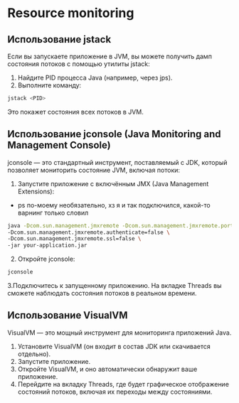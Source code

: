 # Resource monitoring

## Использование jstack
   Если вы запускаете приложение в JVM, вы можете получить дамп состояния потоков с помощью утилиты jstack:

1. Найдите PID процесса Java (например, через jps).
2. Выполните команду:
```bash
jstack <PID>
```
Это покажет состояния всех потоков в JVM.



## Использование jconsole (Java Monitoring and Management Console)
   jconsole — это стандартный инструмент, поставляемый с JDK, который позволяет мониторить состояние JVM, включая потоки:

1. Запустите приложение с включённым JMX (Java Management Extensions):
- ps по-моему необязательно, хз я и так подключился, какой-то варнинг только словил

```bash
java -Dcom.sun.management.jmxremote -Dcom.sun.management.jmxremote.port=9010 \
-Dcom.sun.management.jmxremote.authenticate=false \
-Dcom.sun.management.jmxremote.ssl=false \
-jar your-application.jar
```

2. Откройте jconsole:

```bash
jconsole
```

3.Подключитесь к запущенному приложению. На вкладке Threads вы сможете наблюдать состояния потоков в реальном времени.



## Использование VisualVM
   VisualVM — это мощный инструмент для мониторинга приложений Java.

1. Установите VisualVM (он входит в состав JDK или скачивается отдельно).
2. Запустите приложение.
3. Откройте VisualVM, и оно автоматически обнаружит ваше приложение.
4. Перейдите на вкладку Threads, где будет графическое отображение состояний потоков, включая их переходы между состояниями.